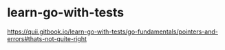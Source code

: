 # learn-go-with-tests
https://quii.gitbook.io/learn-go-with-tests/go-fundamentals/pointers-and-errors#thats-not-quite-right
